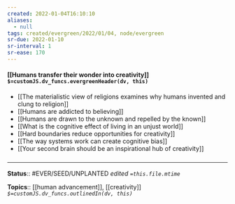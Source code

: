 ```yaml
---
created: 2022-01-04T16:10:10 
aliases:
  - null
tags: created/evergreen/2022/01/04, node/evergreen
sr-due: 2022-01-10
sr-interval: 1
sr-ease: 170
---
```


#### [[Humans transfer their wonder into creativity]] `$=customJS.dv_funcs.evergreenHeader(dv, this)`

- [[The materialistic view of religions examines why humans invented and clung to religion]]
- [[Humans are addicted to believing]]
- [[Humans are drawn to the unknown and repelled by the known]]
- [[What is the cognitive effect of living in an unjust world]]
- [[Hard boundaries reduce opportunities for creativity]]
- [[The way systems work can create cognitive bias]]
- [[Your second brain should be an inspirational hub of creativity]]
 

### <hr class="footnote"/>

**Status**:: #EVER/SEED/UNPLANTED
*edited `=this.file.mtime`*

**Topics**:: [[human advancement]], [[creativity]]
*`$=customJS.dv_funcs.outlinedIn(dv, this)`*


